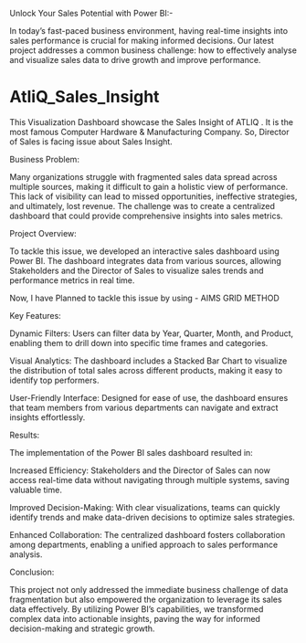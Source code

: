 Unlock Your Sales Potential with Power BI:- 

In today’s fast-paced business environment, having real-time insights into sales performance is crucial for making informed decisions. Our latest project addresses a common business challenge: how to effectively analyse and visualize sales data to drive growth and improve performance.

# AtliQ_Sales_Insight
This Visualization Dashboard showcase the Sales Insight of ATLIQ . It is the most famous Computer Hardware & Manufacturing Company. So, Director of Sales is facing issue about Sales Insight.

Business Problem:

Many organizations struggle with fragmented sales data spread across multiple sources, making it difficult to gain a holistic view of performance. This lack of visibility can lead to missed opportunities, ineffective strategies, and ultimately, lost revenue. The challenge was to create a centralized dashboard that could provide comprehensive insights into sales metrics.


Project Overview:

To tackle this issue, we developed an interactive sales dashboard using Power BI. The dashboard integrates data from various sources, allowing Stakeholders and the Director of Sales to visualize sales trends and performance metrics in real time.

Now, I have Planned to tackle this issue by using - AIMS GRID METHOD

Key Features:

Dynamic Filters: Users can filter data by Year, Quarter, Month, and Product, enabling them to drill down into specific time frames and categories.

Visual Analytics: The dashboard includes a Stacked Bar Chart to visualize the distribution of total sales across different products, making it easy to identify top performers.

User-Friendly Interface: Designed for ease of use, the dashboard ensures that team members from various departments can navigate and extract insights effortlessly.

Results:

The implementation of the Power BI sales dashboard resulted in:

Increased Efficiency: Stakeholders and  the Director of Sales can now access real-time data without navigating through multiple systems, saving valuable time.

Improved Decision-Making: With clear visualizations, teams can quickly identify trends and make data-driven decisions to optimize sales strategies.

Enhanced Collaboration: The centralized dashboard fosters collaboration among departments, enabling a unified approach to sales performance analysis.



Conclusion:

This project not only addressed the immediate business challenge of data fragmentation but also empowered the organization to leverage its sales data effectively. By utilizing Power BI’s capabilities, we transformed complex data into actionable insights, paving the way for informed decision-making and strategic growth.
